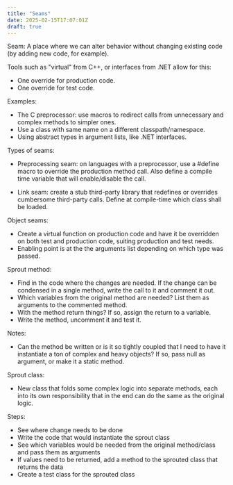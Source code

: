 ```yaml
---
title: "Seams"
date: 2025-02-15T17:07:01Z
draft: true
---
```


Seam: A place where we can alter behavior without changing existing code (by adding new code, for example).

Tools such as "virtual" from C++, or interfaces from .NET allow for this:
- One override for production code.
- One override for test code.

Examples:
- The C preprocessor: use macros to redirect calls from unnecessary and complex methods to simpler ones.
- Use a class with same name on a different classpath/namespace.
- Using abstract types in argument lists, like .NET interfaces.

Types of seams:
- Preprocessing seam: on languages with a preprocessor, use a #define macro to override the production method call. Also define a compile time variable that will enable/disable the call.

- Link seam: create a stub third-party library that redefines or overrides cumbersome third-party calls. Define at compile-time which class shall be loaded.

Object seams:
- Create a virtual function on production code and have it be overridden on both test and production code, suiting production and test needs.
- Enabling point is at the the arguments list depending on which type was passed.

Sprout method:
- Find in the code where the changes are needed. If the change can be condensed in a single method, write the call to it and comment it out.
- Which variables from the original method are needed? List them as arguments to the commented method.
- With the method return things? If so, assign the return to a variable.
- Write the method, uncomment it and test it.

Notes:
- Can the method be written or is it so tightly coupled that I need to have it instantiate a ton of complex and heavy objects? If so, pass null as argument, or make it a static method.

Sprout class:
- New class that folds some complex logic into separate methods, each into its own responsibility that in the end can do the same as the original logic.

Steps:
- See where change needs to be done
- Write the code that would instantiate the sprout class
- See which variables would be needed from the original method/class and pass them as arguments
- If values need to be returned, add a method to the sprouted class that returns the data
- Create a test class for the sprouted class